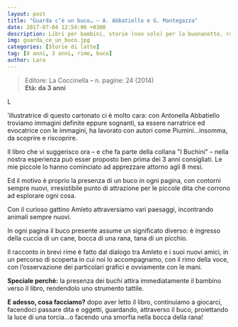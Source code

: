 ```yaml
---
layout: post
title: "Guarda c’è un buco… – A. Abbatiello e G. Mantegazza"
date: 2017-07-04 12:54:00 +0300
description: Libri per bambini, storie (non solo) per la buonanotte, racconti e letture per giocare e leggere con i bimbi.
img: guarda_ce_un_buco.jpg
categories: [Storie di latte]
tag: [0 anni, 3 anni, rime, buco]
author: Lara
---
```

> Editore: La Coccinella – n. pagine: 24 (2014)   
**Età: da 3 anni**

<p><span class="dropcap">L</span></p>’illustratrice di questo cartonato ci è molto cara: con Antonella Abbatiello troviamo immagini definite eppure sognanti, sa essere narratrice ed evocatrice con le immagini, ha lavorato con autori come Piumini…insomma, da scoprire e riscoprire.

Il libro che vi suggerisco ora – e che fa parte della collana "I Buchini" – nella nostra esperienza può esser proposto ben prima dei 3 anni consigliati. Le mie piccole lo hanno cominciato ad apprezzare attorno agli 8 mesi.

Ed il motivo è proprio la presenza di un buco in ogni pagina, con contorni sempre nuovi, irresistibile punto di attrazione per le piccole dita che corrono ad esplorare ogni cosa.

Con il curioso gattino Amleto attraversiamo vari paesaggi, incontrando animali sempre nuovi.

In ogni pagina il buco presente assume un significato diverso: è ingresso della cuccia di un cane, bocca di una rana, tana di un picchio.

Il racconto in brevi rime è fatto dal dialogo tra Amleto e i suoi nuovi amici, in un percorso di scoperta in cui noi lo accompagnamo, con il rimo della voce, con l’osservazione dei particolari grafici e ovviamente con le mani.

**Speciale perchè:** la presenza dei buchi attira immediatamente il bambino verso il libro, rendendolo uno strumento tattile.

**E adesso, cosa facciamo?** dopo aver letto il libro, continuiamo a giocarci, facendoci passare dita e oggetti, guardando, attraverso il buco, proiettando la luce di una torcia…o facendo una smorfia nella bocca della rana!